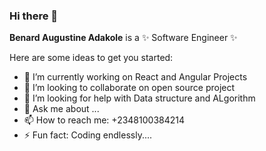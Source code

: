 ### Hi there 👋


**Benard Augustine Adakole** is a ✨ Software Engineer ✨

Here are some ideas to get you started:

- 🔭 I’m currently working on React and Angular Projects
- 👯 I’m looking to collaborate on open source project
- 🤔 I’m looking for help with Data structure and ALgorithm
- 💬 Ask me about ...
- 📫 How to reach me: +2348100384214
- ⚡ Fun fact: Coding endlessly....

